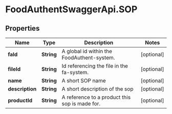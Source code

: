# FoodAuthentSwaggerApi.SOP

## Properties
Name | Type | Description | Notes
------------ | ------------- | ------------- | -------------
**faId** | **String** | A global id within the FoodAuthent-system. | [optional] 
**fileId** | **String** | Id referencing the file in the fa-system. | [optional] 
**name** | **String** | A short SOP name | [optional] 
**description** | **String** | A short description of the sop | [optional] 
**productId** | **String** | A reference to a product this sop is made for. | [optional] 


